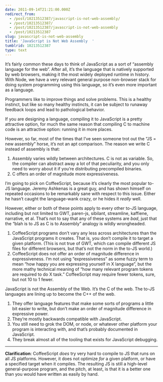 ```yaml
---
date: 2011-09-14T21:21:00.000Z
redirect_from:
  - /post/10213512387/javascript-is-not-web-assembly/
  - /post/10213512387/
  - /post/10213512387/javascript-is-not-web-assembly
  - /post/10213512387
slug: javascript-is-not-web-assembly
title: 'JavaScript is Not Web Assembly  '
tumblrid: 10213512387
type: text
---
```

<p>It&rsquo;s fairly common these days to think of JavaScript as a sort of
&ldquo;assembly language for the web&rdquo;.  After all, it&rsquo;s the language that
is natively supported by web browsers, making it the most widely
deployed runtime in history.  With Node, we have a very relevant
general purpose non-browser stack for doing system programming using
this language, so it&rsquo;s even more important as a language.</p>

<p>Programmers like to improve things and solve problems.  This is a
healthy instinct, but like so many healthy instincts, it can be subject
to runaway feedback loops and lead to pathological behavior.</p>

<p>If you are designing a language, compiling it to JavaScript is a pretty
attractive option, for much the same reason that compiling C to machine
code is an attractive option: running it in more places.</p>

<p>However, so far, most of the times that I&rsquo;ve seen someone trot out the
&ldquo;JS = new assembly&rdquo; horse, it&rsquo;s not an apt comparison.  The reason we
write C instead of assembly is that:</p>

<ol><li>Assembly varies wildly between architectures.  C is not as variable.
So, the compiler can abstract away a lot of that peculiarity, and you
only need to worry about it if you&rsquo;re distributing precompiled binaries.</li>
<li>C offers an order of magnitude more expressiveness.</li>
</ol><p>I&rsquo;m going to pick on CoffeeScript, because it&rsquo;s clearly the most popular
to-JS language.  Jeremy Ashkenas is a great guy, and has shown himself
on repeated occasions to be remarkably sane with
respect to this issue.  Either he hasn&rsquo;t caught the language-wank
crazy, or he hides it <em>really</em> well.</p>

<p>However, either or both of these points
apply to every other to-JS language, including but not limited to GWT,
paren-js, sibilant, streamline, kaffiene, narrative, et al.  That&rsquo;s not
to say that any of these systems are <em>bad</em>, just that the &ldquo;blah is to JS
as C is to Assembly&rdquo; analogy is wildly wrongheaded.</p>

<ol><li>CoffeeScript programs don&rsquo;t vary any less across architectures than
the JavaScript programs it creates.  That is, you don&rsquo;t compile it to target a given platform.
(This is not true of GWT, which can compile different JS files for
different browsers, but that&rsquo;s not the norm in the to-JS world.)</li>
<li>CoffeeScript does not offer an order of magnitude difference in
expressiveness.  I&rsquo;m not using &ldquo;expressiveness&rdquo; as some fuzzy term to
mean &ldquo;how happy you are expressing yourself in X language&rdquo;, but the
more mathy technical meaning of &ldquo;how many relevant program tokens are
required to do X task.&rdquo;  CoffeeScript may require fewer tokens, sure,
but not 10 to 1 fewer.</li>
</ol><p>JavaScript is not the Assembly of the Web.  It&rsquo;s the C of the web.  The
to-JS languages are lining up to become the C++ of the web.</p>

<ol><li>They offer language features that make some sorts of programs a
little bit easier to write, but don&rsquo;t make an order of
magnitude difference in expressive power.</li>
<li>They&rsquo;re mostly backwards compatible with JavaScript.</li>
<li>You still need to grok the DOM, or
node, or whatever other platform your program is interacting with,
and that&rsquo;s probably documented in JavaScript.</li>
<li>They break almost all of the tooling that exists for JavaScript
debugging.</li>
</ol><hr><p><strong>Clarification</strong>: CoffeeScript <em>does</em> try very hard to compile to JS
that runs on all JS platforms.  However, it does not optimize <em>for</em> a given
platform, or have a specified target when it compiles.  The resulting
JS is still a high-level general-purpose program, and the pitch, at least,
is that it is a better one than you would have written as easily by hand.</p>
